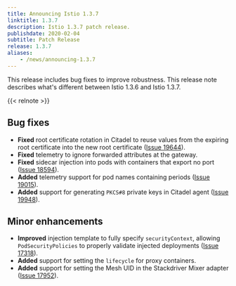 ```yaml
---
title: Announcing Istio 1.3.7
linktitle: 1.3.7
description: Istio 1.3.7 patch release.
publishdate: 2020-02-04
subtitle: Patch Release
release: 1.3.7
aliases:
    - /news/announcing-1.3.7
---
```


This release includes bug fixes to improve robustness. This release note describes what's different between Istio 1.3.6 and Istio 1.3.7.

{{< relnote >}}

## Bug fixes

* **Fixed** root certificate rotation in Citadel to reuse values from the expiring root certificate into the new root certificate ([Issue 19644](https://github.com/istio/istio/issues/19644)).
* **Fixed** telemetry to ignore forwarded attributes at the gateway.
* **Fixed** sidecar injection into pods with containers that export no port ([Issue 18594](https://github.com/istio/istio/issues/18594)).
* **Added** telemetry support for pod names containing periods ([Issue 19015](https://github.com/istio/istio/issues/19015)).
* **Added** support for generating `PKCS#8` private keys in Citadel agent ([Issue 19948](https://github.com/istio/istio/issues/19948)).

## Minor enhancements

* **Improved** injection template to fully specify `securityContext`, allowing `PodSecurityPolicies` to properly validate injected deployments ([Issue 17318](https://github.com/istio/istio/issues/17318)).
* **Added** support for setting the `lifecycle` for proxy containers.
* **Added** support for setting the Mesh UID in the Stackdriver Mixer adapter ([Issue 17952](https://github.com/istio/istio/issues/17952)).
